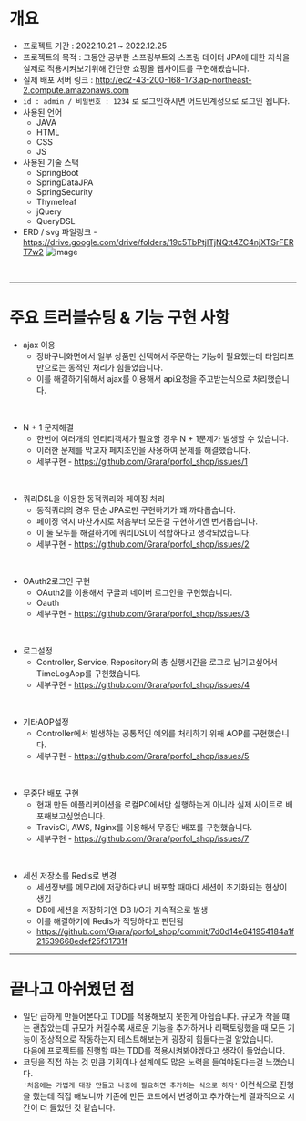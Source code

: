 # 개요
- 프로젝트 기간 : 2022.10.21 ~ 2022.12.25
- 프로젝트의 목적 : 그동안 공부한 스프링부트와 스프링 데이터 JPA에 대한 지식을 실제로 적용시켜보기위해 간단한 쇼핑몰 웹사이트를 구현해봤습니다.
- 실제 배포 서버 링크 : http://ec2-43-200-168-173.ap-northeast-2.compute.amazonaws.com
- `id : admin / 비밀번호 : 1234` 로 로그인하시면 어드민계정으로 로그인 됩니다.
- 사용된 언어
  - JAVA 
  - HTML 
  - CSS
  - JS
- 사용된 기술 스택
  - SpringBoot
  - SpringDataJPA
  - SpringSecurity 
  - Thymeleaf 
  - jQuery 
  - QueryDSL
- ERD / svg 파일링크 - https://drive.google.com/drive/folders/19c5TbPtjITjNQtt4ZC4njXTSrFERT7w2
![image](https://user-images.githubusercontent.com/84609913/209609314-6fd06a5b-f5cd-4d7a-916f-5125175af988.png)

<br>

---
# 주요 트러블슈팅 & 기능 구현 사항
- ajax 이용
  - 장바구니화면에서 일부 상품만 선택해서 주문하는 기능이 필요했는데 타임리프만으로는 동적인 처리가 힘들었습니다.
  - 이를 해결하기위해서 ajax를 이용해서 api요청을 주고받는식으로 처리했습니다.

<br>

- N + 1 문제해결
  - 한번에 여러개의 엔티티객체가 필요할 경우 N + 1문제가 발생할 수 있습니다. 
  - 이러한 문제를 막고자 페치조인을 사용하여 문제를 해결했습니다. 
  - 세부구현 - https://github.com/Grara/porfol_shop/issues/1

<br>

- 쿼리DSL을 이용한 동적쿼리와 페이징 처리
  - 동적쿼리의 경우 단순 JPA로만 구현하기가 꽤 까다롭습니다.
  - 페이징 역시 마찬가지로 처음부터 모든걸 구현하기엔 번거롭습니다.
  - 이 둘 모두를 해결하기에 쿼리DSL이 적합하다고 생각되었습니다.
  - 세부구현 - https://github.com/Grara/porfol_shop/issues/2

<br>

- OAuth2로그인 구현
  - OAuth2를 이용해서 구글과 네이버 로그인을 구현했습니다.
  - Oauth
  - 세부구현 - https://github.com/Grara/porfol_shop/issues/3

<br>

- 로그설정
  - Controller, Service, Repository의 총 실행시간을 로그로 남기고싶어서 TimeLogAop를 구현했습니다.
  - 세부구현 -  https://github.com/Grara/porfol_shop/issues/4

<br>

- 기타AOP설정
  - Controller에서 발생하는 공통적인 예외를 처리하기 위해 AOP를 구현했습니다.
  - 세부구현 - https://github.com/Grara/porfol_shop/issues/5

<br>

- 무중단 배포 구현
  - 현재 만든 애플리케이션을 로컬PC에서만 실행하는게 아니라 실제 사이트로 배포해보고싶었습니다.
  - TravisCI, AWS, Nginx를 이용해서 무중단 배포를 구현했습니다.
  - 세부구현 -  https://github.com/Grara/porfol_shop/issues/7

<br>

- 세션 저장소를 Redis로 변경
  - 세션정보를 메모리에 저장하다보니 배포할 때마다 세션이 초기화되는 현상이 생김
  - DB에 세션을 저장하기엔 DB I/O가 지속적으로 발생
  - 이를 해결하기에 Redis가 적당하다고 판단됨
  - https://github.com/Grara/porfol_shop/commit/7d0d14e641954184a1f21539668edef25f31731f


---
# 끝나고 아쉬웠던 점
- 일단 급하게 만들어본다고 TDD를 적용해보지 못한게 아쉽습니다. 규모가 작을 떄는 괜찮았는데 규모가 커질수록 새로운 기능을 추가하거나 리팩토링했을 때 모든 기능이 정상적으로 작동하는지 테스트해보는게 굉장히 힘들다는걸 알았습니다. <br> 
다음에 프로젝트를 진행할 때는 TDD를 적용시켜봐야겠다고 생각이 들었습니다.
- 코딩을 직접 하는 것 만큼 기획이나 설계에도 많은 노력을 들여야된다는걸 느꼈습니다. <br>
`'처음에는 가볍게 대강 만들고 나중에 필요하면 추가하는 식으로 하자'` 이런식으로 진행을 했는데 직접 해보니까 기존에 만든 코드에서 변경하고 추가하는게 결과적으로 시간이 더 들었던 것 같습니다.
